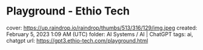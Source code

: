 # Playground - Ethio Tech

cover: https://up.raindrop.io/raindrop/thumbs/513/316/129/img.jpeg
created: February 5, 2023 1:09 AM (UTC)
folder: AI Systems / AI | ChatGPT
tags: ai, chatgpt
url: https://gpt3.ethio-tech.com/playground.html